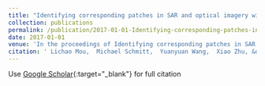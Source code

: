 ```yaml
---
title: "Identifying corresponding patches in SAR and optical imagery with a convolutional neural network"
collection: publications
permalink: /publication/2017-01-01-Identifying-corresponding-patches-in-SAR-and-optical-imagery-with-a-convolutional-neural-network
date: 2017-01-01
venue: 'In the proceedings of Identifying corresponding patches in SAR and optical imagery with a convolutional neural network'
citation: ' Lichao Mou,  Michael Schmitt,  Yuanyuan Wang,  Xiao Zhu, &quot;Identifying corresponding patches in SAR and optical imagery with a convolutional neural network.&quot; In the proceedings of Identifying corresponding patches in SAR and optical imagery with a convolutional neural network, 2017.'
---
```

Use [Google Scholar](https://scholar.google.com/scholar?q=Identifying+corresponding+patches+in+SAR+and+optical+imagery+with+a+convolutional+neural+network){:target="_blank"} for full citation